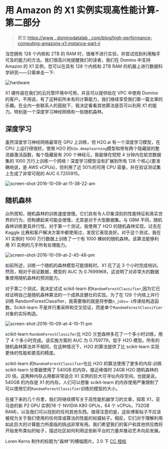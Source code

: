# 用 Amazon 的 X1 实例实现高性能计算-第二部分

> 原文:[https://www . dominodatalab . com/blog/high-performance-computing-amazons-x1-instance-part-ii](https://www.dominodatalab.com/blog/high-performance-computing-amazons-x1-instance-part-ii)

当您拥有 128 个内核和 2TB 的 RAM 时，很难不进行实验，并尝试找到利用触手可及的能力的方法。我们很高兴地提醒我们的读者，我们在 Domino 中支持 Amazon 的 X1 实例，您可以在具有 128 个内核和 2TB RAM 的机器上进行数据科学研究——只需单击一下:

![hardware](../Images/11c6a2b35f0c418d8cb13e4b2c713a6d.png)

X1 硬件层在我们的云托管环境中可用，并且可以提供给在 VPC 中使用 Domino 的客户。不用说，有了这种前所未有的计算能力，我们继续享受我们第一篇文章的乐趣。在业内一些联系人的鼓励下，我决定看看其他算法是否可以利用 X1 的能力。特别是一个深度学习神经网络和一些随机森林。

## 深度学习

虽然深度学习神经网络最常在 GPU 上训练，但 H2O.ai 有一个深度学习模型，在 CPU 上运行得很好。使用 H2O 的`h2o.deeplearning`模型和带有两个隐藏层的整流器激活函数，每个隐藏层有 200 个神经元，我能够在短短 4 分钟内在航空数据集的 1000 万行上训练一个网络！深度学习模型没有扩展到所有 128 个核心(更准确地说，是 AWS vCPUs)，但利用了近 50%的可用 CPU 容量，并在验证测试集上生成了非常可观的 AUC 0.7255915。

![screen-shot-2016-10-09-at-11-38-22-am](../Images/fbb5d7f5398e8ea87c918cb354cbc1ba.png)

## 随机森林

众所周知，随机森林的训练速度很慢。它们具有令人印象深刻的性能特征和真实世界的行为，但构建起来可能会很慢，尤其是对于大型数据集。与 GBM 不同，随机森林训练更具并行性。对于第一个测试，我使用了 H2O 的随机森林实现，过去在 Kaggle 比赛和客户解决方案中都使用过，发现它表现良好。对于这个测试，我在 X1 实例的 1000 万行数据上训练了一个有 1000 棵树的随机森林。该算法能够利用 X1 实例的几乎所有处理能力。

![screen-shot-2016-10-09-at-2-45-48-pm](../Images/fbbbd4ad99234a9d869e4bf5f32d4590.png)

如前所述，训练一个随机的森林模型可能很耗时。X1 花了近 3 个小时完成培训。然而，相对于验证数据，模型的 AUC 为 0.7699968，这说明了对非常大的数据集使用随机森林的预测能力。

对于第二个测试，我决定试试 scikit-learn 的`RandomForestClassifier`,因为它已经证明自己是随机森林算法的一个成熟且健壮的实现。为了在 128 个内核上并行训练 RandomForestClassifier，我需要做的就是将参数`n_jobs=-1`传递给构造函数。Scikit-learn 不是并行重采样和交叉验证，而是单个`RandomForestClassifier`对象的实际构造。

![screen-shot-2016-10-09-at-4-10-11-pm](../Images/57d6edaf14a01921008462f56340b07c.png)

scikit-learn `RandomForestClassifer`比 H2O 兰登森林多花了一个多小时训练，用了 4 个多小时完成。该实施方案的 AUC 为 0.759779，低于 H2O 模型。所有的随机森林算法并不相同，在这种情况下，H2O 的算法提供了比 scikit-learn 实现更快的性能和更高的精度。

scikit-learn 的`RandomForestClassifier`也比 H2O 的算法使用了更多的内存:训练 scikit-learn 分类器使用了 540GB 的内存，接近峰值时 24GB H2O 随机森林的 20 倍。这两种内存占用都非常适合 X1 实例的巨大可寻址内存空间。也就是说，540GB 的内存是 X1 的内存。人们可以想象 scikit-learn 的内存使用严重限制了可以使用它的`RandomForestClassifier`训练的模型的大小。

在接下来的几个月里，我们将继续撰写关于高性能机器学习的文章，探索 X1，亚马逊的新 P2 GPU 实例(16 个 NVIDIA K80 GPUs，64 个 vCPUs，732GB RAM)，以及我们可以找到的任何其他东西。值得注意的是，这些博客帖子不应该被视为关于我们使用的任何库或算法的性能的权威帖子。相反，它们对于理解利用如此巨大的计算能力所面临的挑战非常有用。我们希望我们的客户和其他供应商将开始发布类似的帖子，描述社区如何利用这些新平台的力量并推动艺术向前发展。

Loren Kerns 制作的标题为“森林”的横幅图片。2.0 下 [CC 授权](https://creativecommons.org/licenses/by/2.0/)